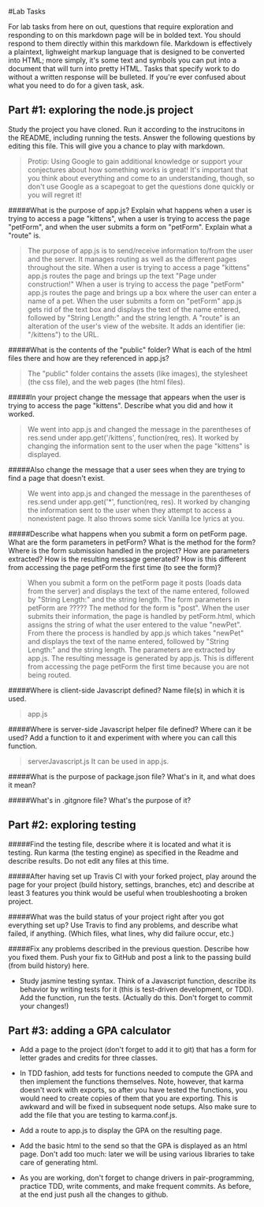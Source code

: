 #Lab Tasks

For lab tasks from here on out, questions that require exploration and responding to on this markdown page will be in bolded text. You should respond to them directly within this markdown file. Markdown is effectively a plaintext, lighweight markup language that is designed to be converted into HTML; more simply, it's some text and symbols you can put into a document that will turn into pretty HTML.
Tasks that specify work to do without a written response will be bulleted.
If you're ever confused about what you need to do for a given task, ask.

## Part #1: exploring the node.js project
Study the project you have cloned. Run it according to the instrucitons in the README, including running the tests. Answer the following questions by editing this file.  This will give you a chance to play with markdown.

> Protip: Using Google to gain additional knowledge or support your conjectures about how something works is great! It's important that you think about everything and come to an understanding, though, so don't use Google as a scapegoat to get the questions done quickly or you will regret it!

#####What is the purpose of app.js? Explain what happens when a user is trying to access a page "kittens", when a user is trying to access the page "petForm", and when the user submits a form on "petForm". Explain what a "route" is.

> The purpose of app.js is to send/receive information to/from the user and the server. It manages routing as well as the different pages throughout the site.
When a user is trying to access a page "kittens" app.js routes the page and brings up the text "Page under construction!"
When a user is trying to access the page "petForm" app.js routes the page and brings up a box where the user can enter a name of a pet.
When the user submits a form on "petForm" app.js gets rid of the text box and displays the text of the name entered, followed by "String Length:" and the string length.
A "route" is an alteration of the user's view of the website. It adds an identifier (ie: "/kittens") to the URL.

#####What is the contents of the "public" folder? What is each of the html files there and how are they referenced in app.js?

> The "public" folder contains the assets (like images), the stylesheet (the css file), and the web pages (the html files).

#####In your project change the message that appears when the user is trying to access the page "kittens". Describe what you did and how it worked.

> We went into app.js and changed the message in the parentheses of res.send under app.get('/kittens', function(req, res). It worked by changing the information sent to the user when the page "kittens" is displayed.

#####Also change the message that a user sees when they are trying to find a page that doesn't exist.

> We went into app.js and changed the message in the parentheses of res.send under app.get('*', function(req, res). It worked by changing the information sent to the user when they attempt to access a nonexistent page. It also throws some sick Vanilla Ice lyrics at you.

#####Describe what happens when you submit a form on petForm page. What are the form parameters in petForm? What is the method for the form? Where is the form submission handled in the project? How are parameters extracted? How is the resulting message generated? How is this different from accessing the page petForm the first time (to see the form)?

> When you submit a form on the petForm page it posts (loads data from the server) and displays the text of the name entered, followed by "String Length:" and the string length.
The form parameters in petForm are ?????
The method for the form is "post".
When the user submits their information, the page is handled by petForm.html, which assigns the string of what the user entered to the value "newPet". From there the process is handled by app.js which takes "newPet" and displays the text of the name entered, followed by "String Length:" and the string length.
The parameters are extracted by app.js.
The resulting message is generated by app.js.
This is different from accessing the page petForm the first time because you are not being routed.

#####Where is client-side Javascript defined? Name file(s) in which it is used.

> app.js

#####Where is server-side Javascript helper file defined? Where can it be used? Add a function to it and experiment with where you can call this function.

> serverJavascript.js
It can be used in app.js.


#####What is the purpose of package.json file? What's in it, and what does it mean?

#####What's in .gitgnore file? What's the purpose of it?

## Part #2: exploring testing

#####Find the testing file, describe where it is located and what it is testing. Run karma (the testing engine) as specified in the Readme and describe results. Do not edit any files at this time.

#####After having set up Travis CI with your forked project, play around the page for your project (build history, settings, branches, etc) and describe at least 3 features you think would be useful when troubleshooting a broken project.

#####What was the build status of your project right after you got everything set up? Use Travis to find any problems, and describe what failed, if anything. (Which files, what lines, why did failure occur, etc.)

#####Fix any problems described in the previous question. Describe how you fixed them. Push your fix to GitHub and post a link to the passing build (from build history) here.

- Study jasmine testing syntax. Think of a Javascript function, describe its behavior by writing tests for it (this is test-driven development, or TDD). Add the function, run the tests. (Actually do this. Don't forget to commit your changes!)

## Part #3: adding a GPA calculator

- Add a page to the project (don't forget to add it to git) that has a form for letter grades and credits for three classes.

- In TDD fashion, add tests for functions needed to compute the GPA and then implement the functions themselves. Note, however, that karma doesn't work with exports, so after you have tested the functions, you would need to create copies of them that you are exporting. This is awkward and will be fixed in subsequent node setups. Also make sure to add the file that you are testing to karma.conf.js.

- Add a route to app.js to display the GPA on the resulting page.

- Add the basic html to the send so that the GPA is displayed as an html page. Don't add too much: later we will be using various libraries to take care of generating html.

- As you are working, don't forget to change drivers in pair-programming, practice TDD, write comments, and make frequent commits. As before, at the end just push all the changes to github.


